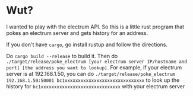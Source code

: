 # Wut?

I wanted to play with the electrum API. So this is a little rust program that pokes an electrum server and gets history for an address.

If you don't have `cargo`, go install rustup and follow the directions. 

Do `cargo build --release` to build it. Then do `./target/release/poke_electrum [your electrum server IP/hostname and port] [the address you want to lookup]`. For example, if your electrum server is at 192.168.1.50, you can do `./target/release/poke_electrum 192.168.1.50:50001 bc1xxxxxxxxxxxxxxxxxxxxxxxxxxxxxx` to look up the history for `bc1xxxxxxxxxxxxxxxxxxxxxxxxxxxxxx` with your electrum server